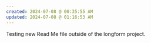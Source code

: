 ```yaml
---
created: 2024-07-08 @ 00:35:55 AM
updated: 2024-07-08 @ 01:16:53 AM
---
```

Testing new Read Me file outside of the longform project.